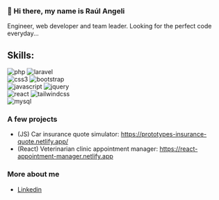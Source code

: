 ### 👋 Hi there, my name is Raúl Angeli

<!--
**rauleangeli/rauleangeli** is a ✨ _special_ ✨ repository because its `README.md` (this file) appears on your GitHub profile.-->

Engineer, web developer and team leader. Looking for the perfect code everyday...

## Skills:

![php](https://img.shields.io/badge/php-777bb4?style=for-the-badge&logo=php&logoColor=white&labelColor=333333) ![laravel](https://img.shields.io/badge/laravel-ff2d20?style=for-the-badge&logo=laravel&logoColor=white&labelColor=333333)</br>
![css3](https://img.shields.io/badge/css3-1572B6?style=for-the-badge&logo=css3&logoColor=white&labelColor=333333) ![bootstrap](https://img.shields.io/badge/bootstrap-7952b3?style=for-the-badge&logo=bootstrap&logoColor=white&labelColor=333333)</br>
![javascript](https://img.shields.io/badge/javascript-F7DF1E?style=for-the-badge&logo=javascript&logoColor=white&labelColor=333333) ![jquery](https://img.shields.io/badge/jquery-0769ad?style=for-the-badge&logo=jquery&logoColor=white&labelColor=333333)</br>
![react](https://img.shields.io/badge/-ReactJs-61DAFB?style=for-the-badge&logo=react&logoColor=white&labelColor=333333) ![tailwindcss](https://img.shields.io/badge/TailwindCSS-38B2AC?style=for-the-badge&logo=tailwindcss&logoColor=white&labelColor=333333)</br>
![mysql](https://img.shields.io/badge/mysql-4479A1?style=for-the-badge&logo=mysql&logoColor=white&labelColor=333333)

### A few projects

- (JS) Car insurance quote simulator: https://prototypes-insurance-quote.netlify.app/
- (React) Veterinarian clinic appointment manager: https://react-appointment-manager.netlify.app


### More about me

- [Linkedin](https://www.linkedin.com/in/raulangeli/)
